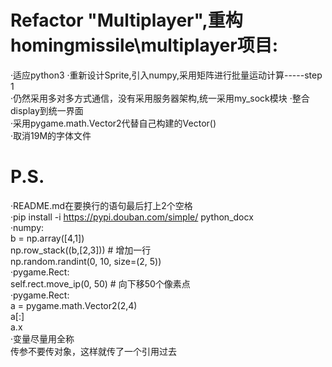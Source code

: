 # Refactor "Multiplayer",重构 homingmissile\multiplayer项目:  
·适应python3
·重新设计Sprite,引入numpy,采用矩阵进行批量运动计算-----step 1  
·仍然采用多对多方式通信，没有采用服务器架构,统一采用my_sock模块
·整合display到统一界面      
·采用pygame.math.Vector2代替自己构建的Vector()  
·取消19M的字体文件   
  
# P.S.  
·README.md在要换行的语句最后打上2个空格  
·pip install -i https://pypi.douban.com/simple/ python_docx  
·numpy:  
    b = np.array([4,1])  
    np.row_stack((b,[2,3]))  # 增加一行  
    np.random.randint(0, 10, size=(2, 5))   
·pygame.Rect:  
    self.rect.move_ip(0, 50)  # 向下移50个像素点  
·pygame.Rect:  
    a = pygame.math.Vector2(2,4)  
    a[:]  
    a.x  
·变量尽量用全称  
  传参不要传对象，这样就传了一个引用过去